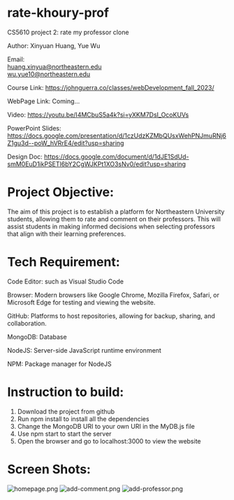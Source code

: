 # rate-khoury-prof
CS5610 project 2: rate my professor clone

Author: Xinyuan Huang, Yue Wu

Email:  
huang.xinyua@northeastern.edu   
wu.yue10@northeastern.edu

Course Link: https://johnguerra.co/classes/webDevelopment_fall_2023/

WebPage Link: Coming...

Video: https://youtu.be/I4MCbuS5a4k?si=yXKM7DsI_OcoKUVs

PowerPoint Slides: https://docs.google.com/presentation/d/1czUdzKZMbQUsxWehPNJmuRNj6Z1gu3d--poW_hVRrE4/edit?usp=sharing

Design Doc: https://docs.google.com/document/d/1dJE1SdUd-smM0EuD1ikPSETl6bY2CgWJKPt1XO3sNv0/edit?usp=sharing

# Project Objective:
The aim of this project is to establish a platform for Northeastern University students, allowing them to rate and comment on their professors. This will assist students in making informed decisions when selecting professors that align with their learning preferences.

# Tech Requirement:
Code Editor: such as Visual Studio Code

Browser: Modern browsers like Google Chrome, Mozilla Firefox, Safari, or Microsoft Edge for testing and viewing the website.

GitHub: Platforms to host repositories, allowing for backup, sharing, and collaboration.

MongoDB: Database

NodeJS: Server-side JavaScript runtime environment

NPM: Package manager for NodeJS

# Instruction to build:
1. Download the project from github
2. Run npm install to install all the dependencies
3. Change the MongoDB URI to your own URI in the MyDB.js file
4. Use npm start to start the server
5. Open the browser and go to localhost:3000 to view the website

# Screen Shots:
![homepage.png](screen-shots%2Fhomepage.png)
![add-comment.png](screen-shots%2Fadd-comment.png)
![add-professor.png](screen-shots%2Fadd-professor.png)




